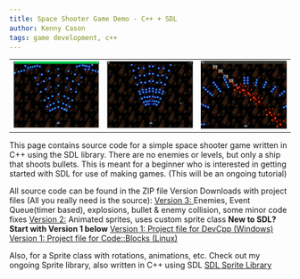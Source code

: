 ```yaml
---
title: Space Shooter Game Demo - C++ + SDL
author: Kenny Cason
tags: game development, c++
---
```


<table><tr>
<td><a href="/code/c/SDL/Game_Demo/gamedemo.png" target="_blank" alt="SDL Space Shooter Game Demo" ><img src="/code/c/SDL/Game_Demo/gamedemo.png" width="190" /></a></td>
<td><a href="/code/c/SDL/Game_Demo/gamedemo2.png" target="_blank" alt="SDL Space Shooter Game Demo" ><img src="/code/c/SDL/Game_Demo/gamedemo2.png" width="190" /></a></td>
<td><a href="/code/c/SDL/Game_Demo/gamedemo3.png" target="_blank" alt="SDL Space Shooter Game Demo" ><img src="/code/c/SDL/Game_Demo/gamedemo3.png" width="190" /></a></td>
</tr></table>

This page contains source code for a simple space shooter game written in C++ using the SDL library. There are no enemies or levels, but only a ship that shoots bullets. This is meant for a beginner who is interested in getting started with SDL for use of making games. (This will be an ongoing tutorial)

All source code can be found in the ZIP file
Version Downloads with project files (All you really need is the source):
<a href="/code/c/SDL/Game_Demo/Game_Demo_3.zip">Version 3: </a>Enemies, Event Queue(timer based), explosions, bullet & enemy collision, some minor code fixes
<a href="/code/c/SDL/Game_Demo/Game_Demo_2.zip">Version 2:</a> Animated sprites, uses custom sprite class
<b>New to SDL? Start with Version 1 below</b>
<a href="/code/c/SDL/Game_Demo/Game_Demo_windows_devcpp.zip">Version 1: Project file for DevCpp (Windows)</a>
<a href="/code/c/SDL/Game_Demo/Game_Demo_linux_codeblocks.zip">Version 1: Project file for Code::Blocks (Linux)</a>

Also, for a Sprite class with rotations, animations, etc. Check out my ongoing Sprite library, also written in C++ using SDL
<a href="/posts/2009-01-02-sprite-class-in-c-using-sdl.html" target="blank">SDL Sprite Library</a>
